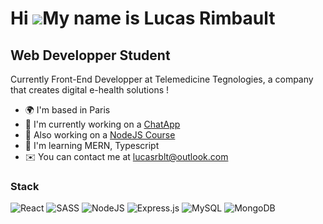 Hi ![](https://user-images.githubusercontent.com/18350557/176309783-0785949b-9127-417c-8b55-ab5a4333674e.gif)My name is Lucas Rimbault
======================================================================================================================================

Web Developper Student
----------------------

Currently Front-End Developper at Telemedicine Tegnologies, a company that creates digital e-health solutions !

* 🌍  I'm based in Paris
* 🚀  I'm currently working on a [ChatApp](http://chat-app-lucassrblt.vercel.app/)
* 🚀  Also working on a [NodeJS Course](https://github.com/lucassrblt/NodeJs---Course)
* 🧠  I'm learning MERN, Typescript
* ✉️  You can contact me at [lucasrblt@outlook.com](mailto:lucasrblt@outlook.com)


### Stack
![React](https://img.shields.io/badge/react-%2320232a.svg?style=for-the-badge&logo=react&logoColor=%2361DAFB)
![SASS](https://img.shields.io/badge/SASS-hotpink.svg?style=for-the-badge&logo=SASS&logoColor=white)
![NodeJS](https://img.shields.io/badge/node.js-6DA55F?style=for-the-badge&logo=node.js&logoColor=white)
![Express.js](https://img.shields.io/badge/express.js-%23404d59.svg?style=for-the-badge&logo=express&logoColor=%2361DAFB)
![MySQL](https://img.shields.io/badge/mysql-%2300f.svg?style=for-the-badge&logo=mysql&logoColor=white)
![MongoDB](https://img.shields.io/badge/MongoDB-%234ea94b.svg?style=for-the-badge&logo=mongodb&logoColor=white)
